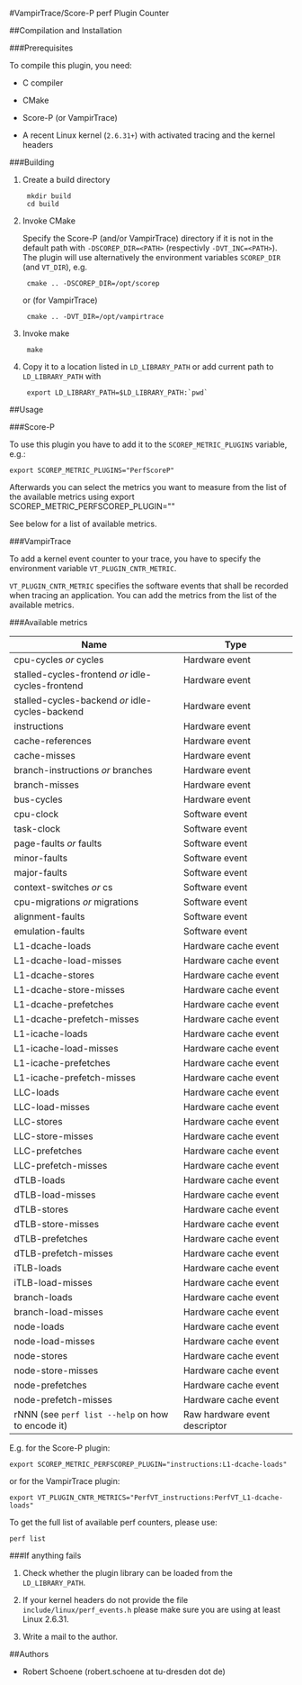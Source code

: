 #VampirTrace/Score-P perf Plugin Counter

##Compilation and Installation

###Prerequisites

To compile this plugin, you need:

* C compiler

* CMake

* Score-P (or VampirTrace)

* A recent Linux kernel (`2.6.31+`) with activated tracing and the kernel headers

###Building

1. Create a build directory

        mkdir build
        cd build

2. Invoke CMake

    Specify the Score-P (and/or VampirTrace) directory if it is not in the default path with
    `-DSCOREP_DIR=<PATH>` (respectivly `-DVT_INC=<PATH>`). The plugin will use alternatively the
    environment variables `SCOREP_DIR` (and `VT_DIR`), e.g.

        cmake .. -DSCOREP_DIR=/opt/scorep

    or (for VampirTrace)

        cmake .. -DVT_DIR=/opt/vampirtrace

3. Invoke make

        make

4. Copy it to a location listed in `LD_LIBRARY_PATH` or add current path to `LD_LIBRARY_PATH` with

        export LD_LIBRARY_PATH=$LD_LIBRARY_PATH:`pwd`

##Usage

###Score-P

To use this plugin you have to add it to the `SCOREP_METRIC_PLUGINS` variable, e.g.:

    export SCOREP_METRIC_PLUGINS="PerfScoreP"

Afterwards you can select the metrics you want to measure from the list of the available metrics using 
    export SCOREP_METRIC_PERFSCOREP_PLUGIN="<metric name>"

See below for a list of available metrics.

###VampirTrace

To add a kernel event counter to your trace, you have to specify the environment variable
`VT_PLUGIN_CNTR_METRIC`.

`VT_PLUGIN_CNTR_METRIC` specifies the software events that shall be recorded when tracing an
application. You can add the metrics from the list of the available metrics.

###Available metrics

| Name                                               | Type                          |
| -------------------------------------------------- | ----------------------------- |
| cpu-cycles *or* cycles                             | Hardware event                |
| stalled-cycles-frontend *or* idle-cycles-frontend  | Hardware event                |
| stalled-cycles-backend *or* idle-cycles-backend    | Hardware event                |
| instructions                                       | Hardware event                |
| cache-references                                   | Hardware event                |
| cache-misses                                       | Hardware event                |
| branch-instructions *or* branches                  | Hardware event                |
| branch-misses                                      | Hardware event                |
| bus-cycles                                         | Hardware event                |
| cpu-clock                                          | Software event                |
| task-clock                                         | Software event                |
| page-faults *or* faults                            | Software event                |
| minor-faults                                       | Software event                |
| major-faults                                       | Software event                |
| context-switches *or* cs                           | Software event                |
| cpu-migrations *or* migrations                     | Software event                |
| alignment-faults                                   | Software event                |
| emulation-faults                                   | Software event                |
| L1-dcache-loads                                    | Hardware cache event          |
| L1-dcache-load-misses                              | Hardware cache event          |
| L1-dcache-stores                                   | Hardware cache event          |
| L1-dcache-store-misses                             | Hardware cache event          |
| L1-dcache-prefetches                               | Hardware cache event          |
| L1-dcache-prefetch-misses                          | Hardware cache event          |
| L1-icache-loads                                    | Hardware cache event          |
| L1-icache-load-misses                              | Hardware cache event          |
| L1-icache-prefetches                               | Hardware cache event          |
| L1-icache-prefetch-misses                          | Hardware cache event          |
| LLC-loads                                          | Hardware cache event          |
| LLC-load-misses                                    | Hardware cache event          |
| LLC-stores                                         | Hardware cache event          |
| LLC-store-misses                                   | Hardware cache event          |
| LLC-prefetches                                     | Hardware cache event          |
| LLC-prefetch-misses                                | Hardware cache event          |
| dTLB-loads                                         | Hardware cache event          |
| dTLB-load-misses                                   | Hardware cache event          |
| dTLB-stores                                        | Hardware cache event          |
| dTLB-store-misses                                  | Hardware cache event          |
| dTLB-prefetches                                    | Hardware cache event          |
| dTLB-prefetch-misses                               | Hardware cache event          |
| iTLB-loads                                         | Hardware cache event          |
| iTLB-load-misses                                   | Hardware cache event          |
| branch-loads                                       | Hardware cache event          |
| branch-load-misses                                 | Hardware cache event          |
| node-loads                                         | Hardware cache event          |
| node-load-misses                                   | Hardware cache event          |
| node-stores                                        | Hardware cache event          |
| node-store-misses                                  | Hardware cache event          |
| node-prefetches                                    | Hardware cache event          |
| node-prefetch-misses                               | Hardware cache event          |
| rNNN (see `perf list --help` on how to encode it)  | Raw hardware event descriptor |

E.g. for the Score-P plugin:

    export SCOREP_METRIC_PERFSCOREP_PLUGIN="instructions:L1-dcache-loads"

or for the VampirTrace plugin:

    export VT_PLUGIN_CNTR_METRICS="PerfVT_instructions:PerfVT_L1-dcache-loads"

To get the full list of available perf counters, please use:

    perf list

###If anything fails

1. Check whether the plugin library can be loaded from the `LD_LIBRARY_PATH`.

2. If your kernel headers do not provide the file `include/linux/perf_events.h` please make sure you are using at least Linux 2.6.31.
   

3. Write a mail to the author.

##Authors

* Robert Schoene (robert.schoene at tu-dresden dot de)
